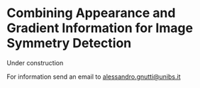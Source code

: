 # Combining Appearance and Gradient Information for Image Symmetry Detection

Under construction

For information send an email to alessandro.gnutti@unibs.it
